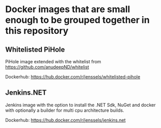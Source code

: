 # Docker images that are small enough to be grouped together in this repository
## Whitelisted PiHole

PiHole image extended with the whitelist from https://github.com/anudeepND/whitelist

Dockerhub: https://hub.docker.com/r/jenssels/whitelisted-pihole

## Jenkins.NET
Jenkins image with the option to install the .NET Sdk, NuGet and docker with optionally a builder for multi cpu architecture builds.

Dockerhub: https://hub.docker.com/r/jenssels/jenkins.net